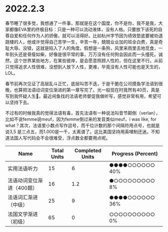 # 2022.2.3
春节睡了很多觉，我想通了一件事，那就是在这个国度，你不是你，我不是我，大家都像EVA里的终极目标：只是一种可以流动液体，没有人格。只要放下该死的自尊自爱和任何作为人的骄傲，就可以活得好。比如杭州字节因为绩效垫底要被劝退跳楼的人，他或许觉得自己苦学一生，辛苦一年，兢兢业业加的班全白费，真是奇耻大辱。没错，这就是陷入了人的角度。假想是一条狗，风里来雨里去地觅食，一年到头还是骨瘦如柴，好像是很平常的事，万万没有任何狗会因此而一头撞死。诚然，这个世界某些地方，在某些彼岸，是会愿意照顾人性的，但在这里不行。从前只觉得追求人性很难，没想到人放下人性，更难，毕竟没有人性可能也是天生的，LOL。

春节前再次见证了高层乱斗正忙，底层叫苦不迭，于是干脆在公司摸鱼学法语到很晚，也算把法语动词变位渐进的第一章写完了。光一般现在时竟然有40页，真是写到我怀疑人生🤨。最近闲鱼找的法语老师督促我做听写，感觉非常有用，希望可以坚持下去。

不过有的时候我真的觉得法语有毒，首先法语有一种说法叫音节颠倒（verlan），比如不说femme说meuf，因为femme倒过来的发音类似meuf，i was like, for what？其次，法语里小数点写作逗号，而千位计数的那个间隔符用点号，也就是说3,5 是三点五，而1.000是一千，太离谱了。这比美国坚持用英哩制还迷。不知道法国人写代码会不会很难受，浮点数全都要用点呢。

| Name | Total Units | Completed Units | Progress (Percent) |
| ---|---|---|--- |
| 实用法语听力|15|6|●●●●○○○○○○ 40% |
| 法语动词变位渐进（400题）|16|1.2|●○○○○○○○○○ 8% |
| 法语词汇渐进（中级）|25|9|●●●●○○○○○○ 36% |
| 法国文学渐进（初级）|65|0|○○○○○○○○○○ 0% |

